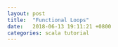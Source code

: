```yaml
---
layout: post
title:  "Functional Loops"
date:   2018-06-13 19:11:21 +0800
categories: scala tutorial
---
```


